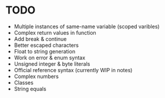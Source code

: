 # TODO
- Multiple instances of same-name variable (scoped varibles)
- Complex return values in function
- Add break & continue
- Better escaped characters
- Float to string generation
- Work on error & enum syntax
- Unsigned integer & byte literals
- Official reference syntax (currently WIP in notes)
- Complex numbers
- Classes
- String equals 
